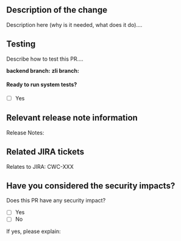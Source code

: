 ## Description of the change

Description here (why is it needed, what does it do)....

## Testing

Describe how to test this PR....

**backend branch:** 
**zli branch:** 

#### Ready to run system tests?

- [ ] Yes

## Relevant release note information

Release Notes:

## Related JIRA tickets

Relates to JIRA: CWC-XXX

## Have you considered the security impacts?

Does this PR have any security impact?

- [ ] Yes
- [ ] No

If yes, please explain: